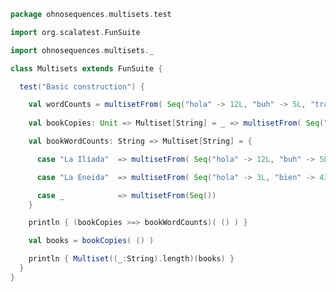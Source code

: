 
```scala
package ohnosequences.multisets.test

import org.scalatest.FunSuite

import ohnosequences.multisets._

class Multisets extends FunSuite {

  test("Basic construction") {

    val wordCounts = multisetFrom( Seq("hola" -> 12L, "buh" -> 5L, "tralara" -> 7L) )
    
    val bookCopies: Unit => Multiset[String] = _ => multisetFrom( Seq("La Ilíada" -> 32L, "La Eneida" -> 421L ) )

    val bookWordCounts: String => Multiset[String] = {

      case "La Ilíada"  => multisetFrom( Seq("hola" -> 12L, "buh" -> 5L, "tralara" -> 7L) )

      case "La Eneida"  => multisetFrom( Seq("hola" -> 3L, "bien" -> 43L ) )

      case _            => multisetFrom(Seq())
    }

    println { (bookCopies >=> bookWordCounts)( () ) }

    val books = bookCopies( () )

    println { Multiset((_:String).length)(books) }
  }
}

```




[test/scala/Multisets.scala]: Multisets.scala.md
[main/java/FastMap.java]: ../../main/java/FastMap.java.md
[main/scala/package.scala]: ../../main/scala/package.scala.md
[main/scala/Multisets.scala]: ../../main/scala/Multisets.scala.md